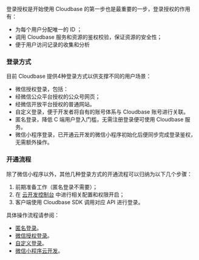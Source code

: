 登录授权是开始使用 Cloudbase 的第一步也是最重要的一步，登录授权的作用有：
- 为每个用户分配唯一的 ID ；
- 调用 Cloudbase 服务和资源的鉴权校验，保证资源的安全性；
- 便于用户访问记录的收集和分析

### 登录方式
目前 Cloudbase 提供4种登录方式以供支撑不同的用户场景：

- 微信授权登录，包括：
 - 经微信公众平台授权的公众号网页；
 - 经微信开放平台授权的普通网站。
- 自定义登录，便于开发者将自有的账号体系与 Cloudbase 账号进行关联。
- 匿名登录，降低 C 端用户登入门槛，无需注册登录便可使用 Cloudbase 服务。
- 微信小程序登录，已开通云开发的微信小程序初始化后便同步完成登录鉴权，无需额外操作。



### 开通流程
除了微信小程序以外，其他几种登录方式的开通流程可以归纳为以下几个步骤：

1. 前期准备工作（匿名登录不需要）；
2. 在 [云开发控制台](https://console.cloud.tencent.com/tcb) 中进行相关配置和权限开启；
3. 客户端使用 Cloudbase SDK 调用对应 API 进行登录。

具体操作流程请参阅：

- [匿名登录](https://cloud.tencent.com/document/product/876/41729)。
- [微信授权登录](https://cloud.tencent.com/document/product/876/41730)。
- [自定义登录](https://cloud.tencent.com/document/product/876/41731)。
- [微信小程序云开发](https://developers.weixin.qq.com/miniprogram/dev/wxcloud/guide/init.html)。
